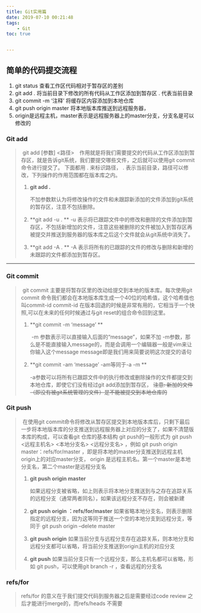 ```yaml
---
title: Git实用篇
date: 2019-07-10 00:21:48
tags:
	- Git
toc: true 


---
```


## 简单的代码提交流程
>
1. git status 查看工作区代码相对于暂存区的差别
2. git add . 将当前目录下修改的所有代码从工作区添加到暂存区 . 代表当前目录
3. git commit -m ‘注释’ 将缓存区内容添加到本地仓库
4. git push origin master 将本地版本库推送到远程服务器， 
5. origin是远程主机，master表示是远程服务器上的master分支，分支名是可以修改的


### Git add
> ​		git add [参数] <路径>　作用就是将我们需要提交的代码从工作区添加到暂存区，就是告诉git系统，我们要提交哪些文件，之后就可以使用git commit命令进行提交了。
> 下面都用 . 来标识路径， . 表示当前目录，路径可以修改，下列操作的作用范围都在版本库之内。
>
> 1. **git add .**
>
>     不加参数默认为将修改操作的文件和未跟踪新添加的文件添加到git系统的暂存区，注意不包括删除。
>
> 2. **git add -u . **
>    -u 表示将已跟踪文件中的修改和删除的文件添加到暂存区，不包括新增加的文件，注意这些被删除的文件被加入到暂存区再被提交并推送到服务器的版本库之后这个文件就会从git系统中消失了。
>
> 3. **git add -A . **
>    -A 表示将所有的已跟踪的文件的修改与删除和新增的未跟踪的文件都添加到暂存区。
---
### Git commit
> ​		git commit 主要是将暂存区里的改动给提交到本地的版本库。每次使用git commit 命令我们都会在本地版本库生成一个40位的哈希值，这个哈希值也叫commit-id
> commit-id 在版本回退的时候是非常有用的，它相当于一个快照,可以在未来的任何时候通过与git reset的组合命令回到这里。
>
> 1. **git commit -m ‘message’ **
>
>    ​	-m 参数表示可以直接输入后面的“message”，如果不加 -m参数，那么是不能直接输入message的，而是会调用一个编辑器一般是vim来让你输入这个message
>    message即是我们用来简要说明这次提交的语句
>
> 2. **git commit -am ‘message’ -am等同于-a -m **
>
>    ​	-a参数可以将所有已跟踪文件中的执行修改或删除操作的文件都提交到本地仓库，即使它们没有经过git add添加到暂存区， 
>    ~~注意: 新加的文件（即没有被git系统管理的文件）是不能被提交到本地仓库的~~
### Git push
> ​		在使用git commit命令将修改从暂存区提交到本地版本库后，只剩下最后一步将本地版本库的分支推送到远程服务器上对应的分支了，如果不清楚版本库的构成，可以查看git 仓库的基本结构
> git push的一般形式为 git push <远程主机名> <本地分支名> <远程分支名> ，例如 git push origin master：refs/for/master ，即是将本地的master分支推送到远程主机origin上的对应master分支， origin 是远程主机名。第一个master是本地分支名，第二个master是远程分支名
>
> 1. **git push origin master**
>
>    ​		如果远程分支被省略，如上则表示将本地分支推送到与之存在追踪关系的远程分支（通常两者同名），如果该远程分支不存在，则会被新建
>
> 2. **git push origin ：refs/for/master**
>            如果省略本地分支名，则表示删除指定的远程分支，因为这等同于推送一个空的本地分支到远程分支，等同于 git push origin –delete master
>
> 3. **git push origin**
>            如果当前分支与远程分支存在追踪关系，则本地分支和远程分支都可以省略，将当前分支推送到origin主机的对应分支
>
> 4. **git push**
>            如果当前分支只有一个远程分支，那么主机名都可以省略，形如 git push，可以使用git branch -r ，查看远程的分支名
### refs/for
> refs/for 的意义在于我们提交代码到服务器之后是需要经过code review 之后才能进行merge的，而refs/heads 不需要